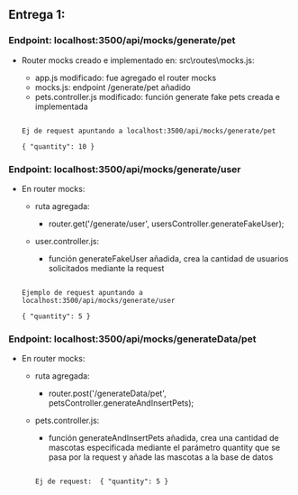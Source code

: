 ## Entrega 1:

### Endpoint: localhost:3500/api/mocks/generate/pet

- Router mocks creado e implementado en: src\routes\mocks.js:
    + app.js modificado: fue agregado el router mocks
    + mocks.js: endpoint /generate/pet añadido
    + pets.controller.js modificado: función generate fake pets creada e implementada

    ```

    Ej de request apuntando a localhost:3500/api/mocks/generate/pet
    
    { "quantity": 10 }

    ```
### Endpoint: localhost:3500/api/mocks/generate/user

- En router mocks:
    + ruta agregada: 
        + router.get('/generate/user', usersController.generateFakeUser);
    
    + user.controller.js:
        + función generateFakeUser añadida, crea la cantidad de usuarios solicitados mediante la request
    
    ```

    Ejemplo de request apuntando a localhost:3500/api/mocks/generate/user

   { "quantity": 5 }

    ```

### Endpoint: localhost:3500/api/mocks/generateData/pet

- En router mocks:
    + ruta agregada:
        + router.post('/generateData/pet', petsController.generateAndInsertPets);
    
    + pets.controller.js:
        + función generateAndInsertPets añadida, crea una cantidad de mascotas especificada mediante el parámetro quantity que se pasa por la request y añade las mascotas a la base de datos

        ```

        Ej de request:  { "quantity": 5 }

        ```
